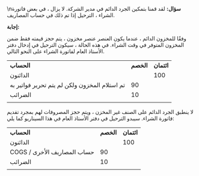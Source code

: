 \n**سؤال:**
لقد قمنا بتمكين الجرد الدائم في مدير الشركة. لا يزال ، في بعض فاتورة الشراء ، الترحيل إذا تم ذلك في حساب المصاريف.

**إجابة:**

وفقًا للمخزون الدائم ، عندما يكون العنصر عنصر مخزون ، يتم حجز قيمته فقط ضمن المخزون المتوفر في وقت الشراء. في هذه الحالة ، سيكون الترحيل في إدخال دفتر الأستاذ العام لفاتورة الشراء على النحو التالي.

| | | |
| --- | --- | --- |
|**الحساب**|**الخصم**|**ائتمان**|
| الدائنون | | 100 |
| تم استلام المخزون ولكن لم يتم تحرير فواتير به | 90 | |
| الضرائب | 10 | |
| | | |

لا ينطبق الجرد الدائم على الصنف غير المخزن ، ويتم حجز المصروفات لهم بمجرد تقديم فاتورة الشراء. سيبدو الترحيل في دفتر الأستاذ العام في هذا السيناريو كما يلي:

| | | |
| --- | --- | --- |
|**الحساب**|**الخصم**|**ائتمان**|
| الدائنون | | 100 |
| COGS / حساب المصاريف الأخرى | 90 | |
| الضرائب | 10 | |
| | | |